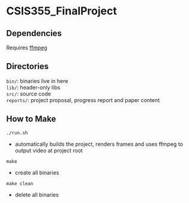 # CSIS355_FinalProject

## Dependencies
Requires [ffmpeg](https://ffmpeg.org/)


## Directories
`bin/`: binaries live in here  
`lib/`: header-only libs  
`src/`: source code  
`reports/`: project proposal, progress report and paper content

## How to Make
`./run.sh`
  - automatically builds the project, renders frames and uses ffmpeg to output video at project root  

`make`
  - create all binaries  

`make clean`
  - delete all binaries
